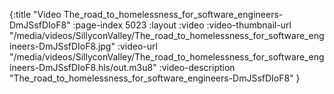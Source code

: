 {:title "Video The_road_to_homelessness_for_software_engineers-DmJSsfDIoF8" :page-index 5023 :layout :video :video-thumbnail-url "/media/videos/SillyconValley/The_road_to_homelessness_for_software_engineers-DmJSsfDIoF8.jpg" :video-url "/media/videos/SillyconValley/The_road_to_homelessness_for_software_engineers-DmJSsfDIoF8.hls/out.m3u8" :video-description "The_road_to_homelessness_for_software_engineers-DmJSsfDIoF8" }
